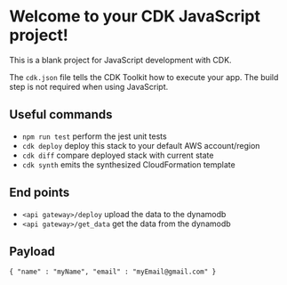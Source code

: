 # Welcome to your CDK JavaScript project!

This is a blank project for JavaScript development with CDK.

The `cdk.json` file tells the CDK Toolkit how to execute your app. The build step is not required when using JavaScript.

## Useful commands

 * `npm run test`         perform the jest unit tests
 * `cdk deploy`           deploy this stack to your default AWS account/region
 * `cdk diff`             compare deployed stack with current state
 * `cdk synth`            emits the synthesized CloudFormation template

## End points

 * `<api gateway>/deploy`   upload the data to the dynamodb
 * `<api gateway>/get_data` get the data from the dynamodb

## Payload
`{
    "name" : "myName",
    "email" : "myEmail@gmail.com"
}`